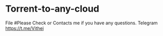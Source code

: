 # Torrent-to-any-cloud
File
#Please Check or Contacts me if you have any questions.
Telegram <a href> https://t.me/Vithei
